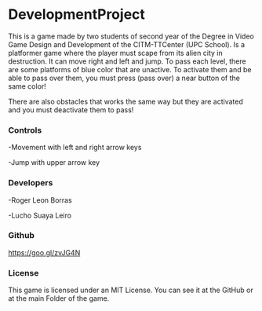 # DevelopmentProject
This is a game made by two students of second year of the Degree in Video Game Design and Development of the CITM-TTCenter (UPC School).
Is a platformer game where the player must scape from its alien city in destruction. It can move right and left and jump.
To pass each level, there are some platforms of blue color that are unactive. To activate them and be able to pass over them, you must press (pass over) a near button of the same color!

There are also obstacles that works the same way but they are activated and you must deactivate them to pass!

### Controls
-Movement with left and right arrow keys

-Jump with upper arrow key

### Developers
-Roger Leon Borras

-Lucho Suaya Leiro

### Github
https://goo.gl/zvJG4N

### License
This game is licensed under an MIT License. You can see it at the GitHub or at the main Folder of the game.
